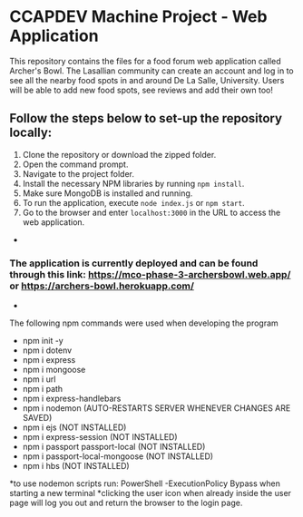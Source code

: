 # CCAPDEV Machine Project - Web Application
This repository contains the files for a food forum web application called Archer's Bowl. The Lasallian community can create an account and log in to see all the nearby food spots in and around De La Salle, University. Users will be able to add new food spots, see reviews and add their own too! 

## Follow the steps below to set-up the repository locally:
1. Clone the repository or download the zipped folder.
2. Open the command prompt.
3. Navigate to the project folder.
4. Install the necessary NPM libraries by running `npm install`.
4. Make sure MongoDB is installed and running.
5. To run the application, execute `node index.js` or `npm start`.
6. Go to the browser and enter `localhost:3000` in the URL to access the web application.

-

### The application is currently deployed and can be found through this link: https://mco-phase-3-archersbowl.web.app/ or https://archers-bowl.herokuapp.com/

-

The following npm commands were used when developing the program
- npm init -y
- npm i dotenv
- npm i express
- npm i mongoose
- npm i url
- npm i path
- npm i express-handlebars
- npm i nodemon (AUTO-RESTARTS SERVER WHENEVER CHANGES ARE SAVED)
- npm i ejs (NOT INSTALLED)
- npm i express-session (NOT INSTALLED)
- npm i passport passport-local (NOT INSTALLED)
- npm i passport-local-mongoose (NOT INSTALLED)
- npm i hbs (NOT INSTALLED)

*to use nodemon scripts run: PowerShell -ExecutionPolicy Bypass when starting a new terminal
*clicking the user icon when already inside the user page will log you out and return the browser to the login page.
